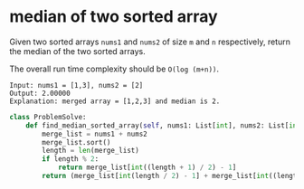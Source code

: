 # median of two sorted array

Given two sorted arrays ``nums1`` and ``nums2`` of size ``m`` and ``n`` respectively, return the median of the two sorted arrays.

The overall run time complexity should be ``O(log (m+n))``.

```
Input: nums1 = [1,3], nums2 = [2]
Output: 2.00000
Explanation: merged array = [1,2,3] and median is 2.
```

```python
class ProblemSolve:
    def find_median_sorted_array(self, nums1: List[int], nums2: List[int]) -> float:
        merge_list = nums1 + nums2
        merge_list.sort()
        length = len(merge_list)
        if length % 2:
            return merge_list[int((length + 1) / 2) - 1]
        return (merge_list[int(length / 2) - 1] + merge_list[int((length / 2) + 1) - 1]) / 2
```
        